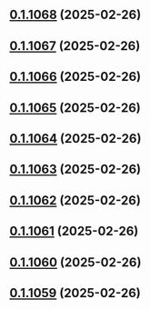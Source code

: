 ## [0.1.1068](https://github.com/binary-braids/terraform-oracle/compare/v0.1.1067...v0.1.1068) (2025-02-26)



## [0.1.1067](https://github.com/binary-braids/terraform-oracle/compare/v0.1.1066...v0.1.1067) (2025-02-26)



## [0.1.1066](https://github.com/binary-braids/terraform-oracle/compare/v0.1.1065...v0.1.1066) (2025-02-26)



## [0.1.1065](https://github.com/binary-braids/terraform-oracle/compare/v0.1.1064...v0.1.1065) (2025-02-26)



## [0.1.1064](https://github.com/binary-braids/terraform-oracle/compare/v0.1.1063...v0.1.1064) (2025-02-26)



## [0.1.1063](https://github.com/binary-braids/terraform-oracle/compare/v0.1.1062...v0.1.1063) (2025-02-26)



## [0.1.1062](https://github.com/binary-braids/terraform-oracle/compare/v0.1.1061...v0.1.1062) (2025-02-26)



## [0.1.1061](https://github.com/binary-braids/terraform-oracle/compare/v0.1.1060...v0.1.1061) (2025-02-26)



## [0.1.1060](https://github.com/binary-braids/terraform-oracle/compare/v0.1.1059...v0.1.1060) (2025-02-26)



## [0.1.1059](https://github.com/binary-braids/terraform-oracle/compare/v0.1.1058...v0.1.1059) (2025-02-26)



